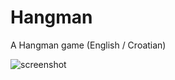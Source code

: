 # Hangman

A Hangman game
(English / Croatian)


![screenshot](https://user-images.githubusercontent.com/40371578/180794033-47abc328-3457-4956-80fb-976284bcb18c.png)
